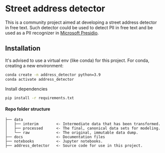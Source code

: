 # Street address detector
This is a community project aimed at developing a street address detector in free text.
Such detector could be used to detect PII in free text and be used as a PII recognizer in [Microsoft Presidio](https://github.com/microsoft/presidio).

## Installation

It's advised to use a virtual env (like conda) for this project.
For conda, creating a new environment:
```sh
conda create -n address_detector python=3.9
conda activate address_detector
```

Install dependencies
```sh
pip install -r requirements.txt
```


#### Repo folder structure

```
├── data
│   ├── interim        <- Intermediate data that has been transformed.
│   ├── processed      <- The final, canonical data sets for modeling.
│   └── raw            <- The original, immutable data dump.
├── docs               <- Documentation files
├── notebooks          <- Jupyter notebooks. 
├── address_detector   <- Source code for use in this project.
```